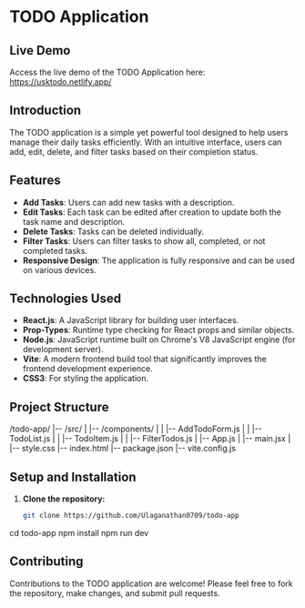 # TODO Application

## Live Demo
Access the live demo of the TODO Application here: https://usktodo.netlify.app/

## Introduction
The TODO application is a simple yet powerful tool designed to help users manage their daily tasks efficiently. With an intuitive interface, users can add, edit, delete, and filter tasks based on their completion status.

## Features
- **Add Tasks**: Users can add new tasks with a description.
- **Edit Tasks**: Each task can be edited after creation to update both the task name and description.
- **Delete Tasks**: Tasks can be deleted individually.
- **Filter Tasks**: Users can filter tasks to show all, completed, or not completed tasks.
- **Responsive Design**: The application is fully responsive and can be used on various devices.

## Technologies Used
- **React.js**: A JavaScript library for building user interfaces.
- **Prop-Types**: Runtime type checking for React props and similar objects.
- **Node.js**: JavaScript runtime built on Chrome's V8 JavaScript engine (for development server).
- **Vite**: A modern frontend build tool that significantly improves the frontend development experience.
- **CSS3**: For styling the application.

## Project Structure
/todo-app/
|-- /src/
|   |-- /components/
|   |   |-- AddTodoForm.js
|   |   |-- TodoList.js
|   |   |-- TodoItem.js
|   |   |-- FilterTodos.js
|   |-- App.js
|   |-- main.jsx
|   |-- style.css
|-- index.html
|-- package.json
|-- vite.config.js



## Setup and Installation
1. **Clone the repository:**
   ```bash
   git clone https://github.com/Ulaganathan0709/todo-app
cd todo-app
npm install
npm run dev

## Contributing
Contributions to the TODO application are welcome! Please feel free to fork the repository, make changes, and submit pull requests.